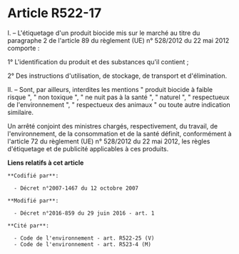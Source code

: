 # Article R522-17

I. – L'étiquetage d'un produit biocide mis sur le marché au titre du paragraphe 2 de l'article 89 du règlement (UE) n°
528/2012 du 22 mai 2012 comporte :

1° L'identification du produit et des substances qu'il contient ;

2° Des instructions d'utilisation, de stockage, de transport et d'élimination.

II. – Sont, par ailleurs, interdites les mentions " produit biocide à faible risque ", " non toxique ", " ne nuit pas à la
santé ", " naturel ", " respectueux de l'environnement ", " respectueux des animaux " ou toute autre indication similaire.

Un arrêté conjoint des ministres chargés, respectivement, du travail, de l'environnement, de la consommation et de la santé
définit, conformément à l'article 72 du règlement (UE) n° 528/2012 du 22 mai 2012, les règles d'étiquetage et de publicité
applicables à ces produits.

**Liens relatifs à cet article**

	**Codifié par**:

	  - Décret n°2007-1467 du 12 octobre 2007

	**Modifié par**:

	  - Décret n°2016-859 du 29 juin 2016 - art. 1

	**Cité par**:

	  - Code de l'environnement - art. R522-25 (V)
	  - Code de l'environnement - art. R523-4 (M)
